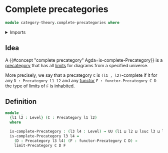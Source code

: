 # Complete precategories

```agda
module category-theory.complete-precategories where
```

<details><summary>Imports</summary>

```agda
open import category-theory.limits-precategories
open import category-theory.cones-precategories
open import category-theory.functors-precategories
open import category-theory.precategories
open import category-theory.terminal-objects-precategories

open import foundation.universe-levels
```

</details>

## Idea

A
{{#concept "complete precategory" Agda=is-complete-Precategory}}
is a
[precategory](category-theory.precategories.md) that has all
[limits](category-theory.limits-precategories.md) for
diagrams from a specified universe.

More precisely, we say that a precategory `C` is `(l1 , l2)`-complete
if it for any `D : Precategory l1 l2` and any
[functor](category-theory.functors-precategories.md)
`F : functor-Precategory C D`
the type of limits of `F` is inhabited.

## Definition

```agda
module _
  {l1 l2 : Level} (C : Precategory l1 l2)
  where

  is-complete-Precategory : (l3 l4 : Level) → UU (l1 ⊔ l2 ⊔ lsuc l3 ⊔ lsuc l4)
  is-complete-Precategory l3 l4 =
    (D : Precategory l3 l4) (F : functor-Precategory C D) →
    limit-Precategory C D F
```
